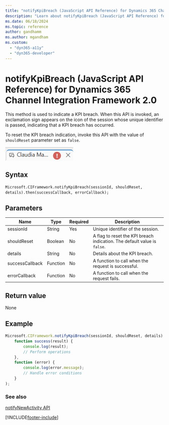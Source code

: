 ```yaml
---
title: "notifyKpiBreach (JavaScript API Reference) for Dynamics 365 Channel Integration Framework 2.0 | MicrosoftDocs"
description: "Learn about notifyKpiBreach (JavaScript API Reference) for Dynamics 365 Channel Integration Framework 2.0."
ms.date: 06/18/2024
ms.topic: reference
author: gandhamm
ms.author: mgandham
ms.custom: 
  - "dyn365-a11y"
  - "dyn365-developer"
---
```


# notifyKpiBreach (JavaScript API Reference) for Dynamics 365 Channel Integration Framework 2.0

This method is used to indicate a KPI breach. When this API is invoked, an exclamation sign appears on the icon of the session whose unique identifier is passed, indicating that a KPI breach has occurred.

To reset the KPI breach indication, invoke this API with the value of `shouldReset` parameter set as `false`.

![Notify KPI Breach.](../../../../media/notifyKPIBreach.PNG "Notify KPI Breach")
<br>

## Syntax

`Microsoft.CIFramework.notifyKpiBreach(sessionId, shouldReset, details).then(successCallback, errorCallback);`

## Parameters

| **Name**        | **Type** | **Required** | **Description**                                                                                                  |
|-----------------|----------|--------------|------------------------------------------------------------------------------------------------------------------|
| sessionId           | String   | Yes    | Unique identifier of the session.                            |
| shouldReset | Boolean | No     |  A flag to reset the KPI breach indication. The default value is `false`. |
| details   | String | No           | Details about the KPI breach.             |
| successCallback| Function | No | A function to call when the request is successful. |
| errorCallback | Function | No | A function to call when the request fails. |

## Return value

None

## Example

```javascript
Microsoft.CIFramework.notifyKpiBreach(sessionId, shouldReset, details).then(
	function success(result) {
		console.log(result);
		// Perform operations
	},
	function (error) {
		console.log(error.message);
		// Handle error conditions
	}
);
```
### See also

[notifyNewActivity API](notifyNewActivity.md)


[!INCLUDE[footer-include](../../../../../includes/footer-banner.md)]
